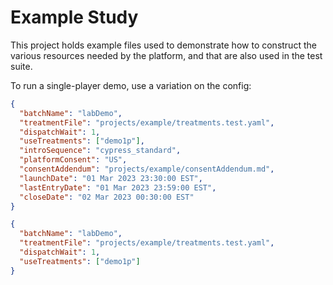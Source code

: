 # Example Study

This project holds example files used to demonstrate how to construct the various resources needed by the platform, and that are also used in the test suite.

To run a single-player demo, use a variation on the config:

```json
{
  "batchName": "labDemo",
  "treatmentFile": "projects/example/treatments.test.yaml",
  "dispatchWait": 1,
  "useTreatments": ["demo1p"],
  "introSequence": "cypress_standard",
  "platformConsent": "US",
  "consentAddendum": "projects/example/consentAddendum.md",
  "launchDate": "01 Mar 2023 23:30:00 EST",
  "lastEntryDate": "01 Mar 2023 23:59:00 EST",
  "closeDate": "02 Mar 2023 00:30:00 EST"
}
```

```json
{
  "batchName": "labDemo",
  "treatmentFile": "projects/example/treatments.test.yaml",
  "dispatchWait": 1,
  "useTreatments": ["demo1p"]
}
```
